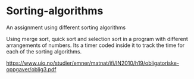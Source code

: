 # Sorting-algorithms
An assignment using different sorting algorithms

Using merge sort, quick sort and selection sort in a program with different arrangements of numbers. Its a timer coded inside it to track the time for each of the sorting algorithms.

https://www.uio.no/studier/emner/matnat/ifi/IN2010/h19/obligatoriske-oppgaver/oblig3.pdf
